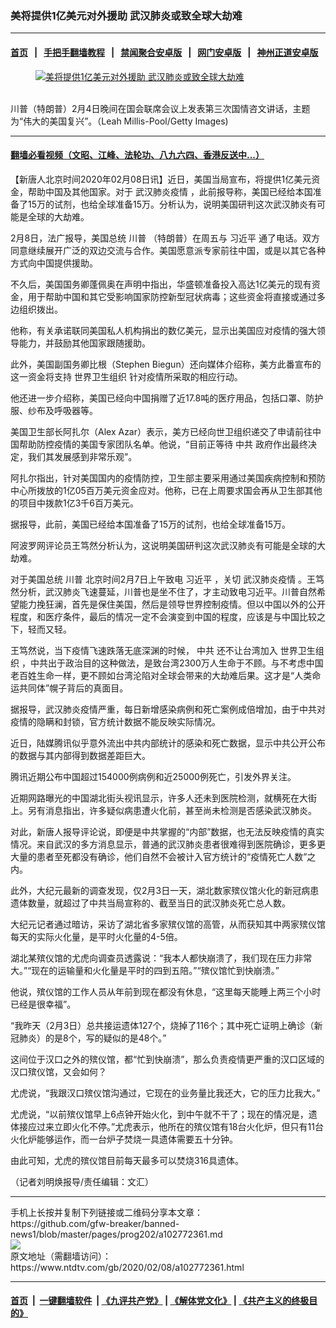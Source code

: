 ### 美将提供1亿美元对外援助 武汉肺炎或致全球大劫难
------------------------

#### [首页](https://github.com/gfw-breaker/banned-news1/blob/master/README.md) &nbsp;&nbsp;|&nbsp;&nbsp; [手把手翻墙教程](https://github.com/gfw-breaker/guides/wiki) &nbsp;&nbsp;|&nbsp;&nbsp; [禁闻聚合安卓版](https://github.com/gfw-breaker/bn-android) &nbsp;&nbsp;|&nbsp;&nbsp; [网门安卓版](https://github.com/oGate2/oGate) &nbsp;&nbsp;|&nbsp;&nbsp; [神州正道安卓版](https://github.com/SzzdOgate/update) 



<div><div class="featured_image">
 <a href="https://i.ntdtv.com/assets/uploads/2020/02/GettyImages-1198670916.jpg" target="_blank">
  <figure>
   <img alt="美将提供1亿美元对外援助 武汉肺炎或致全球大劫难" src="https://i.ntdtv.com/assets/uploads/2020/02/GettyImages-1198670916-800x450.jpg"/>
  </figure><br/>
 </a>
 <span class="caption">
  川普（特朗普）2月4日晚间在国会联席会议上发表第三次国情咨文讲话，主题为“伟大的美国复兴”。（Leah Millis-Pool/Getty Images)
 </span>
</div>
</div><hr/>

#### [翻墙必看视频（文昭、江峰、法轮功、八九六四、香港反送中...）](https://github.com/gfw-breaker/banned-news1/blob/master/pages/link3.md)

<div><div class="post_content" itemprop="articleBody">
 <p>
  【新唐人北京时间2020年02月08日讯】近日，美国当局宣布，将提供1亿美元资金，帮助中国及其他国家。对于
  <ok href="https://www.ntdtv.com/gb/442749.htm">
   武汉肺炎疫情
  </ok>
  ，此前报导称，美国已经给本国准备了15万的试剂，也给全球准备15万。分析认为，说明美国研判这次武汉肺炎有可能是全球的大劫难。
 </p>
 <p>
  2月8日，法广报导，美国总统
  <ok href="https://www.ntdtv.com/gb/川普.htm">
   川普
  </ok>
  （特朗普）在周五与
  <ok href="https://www.ntdtv.com/gb/习近平.htm">
   习近平
  </ok>
  通了电话。双方同意继续展开广泛的双边交流与合作。美国愿意派专家前往中国，或是以其它各种方式向中国提供援助。
 </p>
 <p>
  不久后，美国国务卿蓬佩奥在声明中指出，华盛顿准备投入高达1亿美元的现有资金，用于帮助中国和其它受影响国家防控新型冠状病毒；这些资金将直接或通过多边组织拨出。
 </p>
 <p>
  他称，有关承诺联同美国私人机构捐出的数亿美元，显示出美国应对疫情的强大领导能力，并鼓励其他国家跟随援助。
 </p>
 <p>
  此外，美国副国务卿比根（Stephen Biegun）还向媒体介绍称，美方此番宣布的这一资金将支持
  <ok href="https://www.ntdtv.com/gb/世界卫生组织.htm">
   世界卫生组织
  </ok>
  针对疫情所采取的相应行动。
 </p>
 <p>
  他还进一步介绍称，美国已经向中国捐赠了近17.8吨的医疗用品，包括口罩、防护服、纱布及呼吸器等。
 </p>
 <p>
  美国卫生部长阿扎尔（Alex Azar）表示，美方已经向世卫组织递交了申请前往中国帮助防控疫情的美国专家团队名单。他说，“目前正等待
  <ok href="https://www.ntdtv.com/gb/中共.htm">
   中共
  </ok>
  政府作出最终决定，我们其发展感到非常乐观”。
 </p>
 <p>
  阿扎尔指出，针对美国国内的疫情防控，卫生部主要采用通过美国疾病控制和预防中心所拨放的1亿05百万美元资金应对。他称，已在上周要求国会再从卫生部其他的项目中拨款1亿3千6百万美元。
 </p>
 <p>
  据报导，此前，美国已经给本国准备了15万的试剂，也给全球准备15万。
 </p>
 <p>
  阿波罗网评论员王笃然分析认为，这说明美国研判这次武汉肺炎有可能是全球的大劫难。
 </p>
 <p>
  对于美国总统
  <ok href="https://www.ntdtv.com/gb/川普.htm">
   川普
  </ok>
  北京时间2月7日上午致电
  <ok href="https://www.ntdtv.com/gb/习近平.htm">
   习近平
  </ok>
  ，关切
  <ok href="https://www.ntdtv.com/gb/442749.htm">
   武汉肺炎疫情
  </ok>
  。王笃然分析，武汉肺炎飞速蔓延，川普也是坐不住了，才主动致电习近平。川普自然希望能力挽狂澜，首先是保住美国，然后是领导世界控制疫情。但以中国以外的公开程度，和医疗条件，最后的情况一定不会演变到中国的程度，应该是与中国比较之下，轻而又轻。
 </p>
 <p>
  王笃然说，当下疫情飞速跌落无底深渊的时候，
  <ok href="https://www.ntdtv.com/gb/中共.htm">
   中共
  </ok>
  还不让台湾加入
  <ok href="https://www.ntdtv.com/gb/世界卫生组织.htm">
   世界卫生组织
  </ok>
  ，中共出于政治目的这种做法，是致台湾2300万人生命于不顾。与不考虑中国老百姓生命一样，更不顾如台湾沦陷对全球会带来的大劫难后果。这才是“人类命运共同体”幌子背后的真面目。
 </p>
 <p>
  据报导，武汉肺炎疫情严重，每日新增感染病例和死亡案例成倍增加，由于中共对疫情的隐瞒和封锁，官方统计数据不能反映实际情况。
 </p>
 <p>
  近日，陆媒腾讯似乎意外流出中共内部统计的感染和死亡数据，显示中共公开公布的数据与其内部得到数据差距巨大。
 </p>
 <p>
  腾讯近期公布中国超过154000例病例和近25000例死亡，引发外界关注。
 </p>
 <p>
  近期网路曝光的中国湖北街头视讯显示，许多人还未到医院检测，就横死在大街上。另有消息指出，许多疑似病患遭火化前，甚至尚未检测是否感染武汉肺炎。
 </p>
 <p>
  对此，新唐人报导评论说，即便是中共掌握的“内部”数据，也无法反映疫情的真实情况。来自武汉的多方消息显示，普通的武汉肺炎患者很难得到医院确诊，更多更大量的患者至死都没有确诊，他们自然不会被计入官方统计的“疫情死亡人数”之内。
 </p>
 <p>
  此外，大纪元最新的调查发现，仅2月3日一天，湖北数家殡仪馆火化的新冠病患遗体数量，就超过了中共当局宣称的、截至当日的武汉肺炎死亡总人数。
 </p>
 <p>
  大纪元记者通过暗访，采访了湖北省多家殡仪馆的高管，从而获知其中两家殡仪馆每天的实际火化量，是平时火化量的4-5倍。
 </p>
 <p>
  湖北某殡仪馆的尤虎向调查员透露说：“我本人都快崩溃了，我们现在压力非常大。”“现在的运输量和火化量是平时的四到五陪。”“殡仪馆忙到快崩溃。”
 </p>
 <p>
  他说，殡仪馆的工作人员从年前到现在都没有休息，“这里每天能睡上两三个小时已经是很幸福”。
 </p>
 <p>
  “我昨天（2月3日）总共接运遗体127个，烧掉了116个；其中死亡证明上确诊（新冠肺炎）的是8个，写的疑似的是48个。”
 </p>
 <p>
  这间位于汉口之外的殡仪馆，都“忙到快崩溃”，那么负责疫情更严重的汉口区域的汉口殡仪馆，又会如何？
 </p>
 <p>
  尤虎说，“我跟汉口殡仪馆沟通过，它现在的业务量比我还大，它的压力比我大。”
 </p>
 <p>
  尤虎说，“以前殡仪馆早上6点钟开始火化，到中午就不干了；现在的情况是，遗体接应过来立即火化不停。”尤虎表示，他所在的殡仪馆有18台火化炉，但只有11台火化炉能够运作，而一台炉子焚烧一具遗体需要五十分钟。
 </p>
 <p>
  由此可知，尤虎的殡仪馆目前每天最多可以焚烧316具遗体。
 </p>
 <p>
  （记者刘明焕报导/责任编辑：文汇）
 </p>
 <div class="single_ad">
 </div>
</div>
</div>
<hr/>
手机上长按并复制下列链接或二维码分享本文章：<br/>
https://github.com/gfw-breaker/banned-news1/blob/master/pages/prog202/a102772361.md <br/>
<a href='https://github.com/gfw-breaker/banned-news1/blob/master/pages/prog202/a102772361.md'><img src='https://github.com/gfw-breaker/banned-news1/blob/master/pages/prog202/a102772361.md.png'/></a> <br/>
原文地址（需翻墙访问）：https://www.ntdtv.com/gb/2020/02/08/a102772361.html


------------------------
#### [首页](https://github.com/gfw-breaker/banned-news1/blob/master/README.md) &nbsp;|&nbsp; [一键翻墙软件](https://github.com/gfw-breaker/nogfw/blob/master/README.md) &nbsp;| [《九评共产党》](https://github.com/gfw-breaker/9ping.md/blob/master/README.md#九评之一评共产党是什么) | [《解体党文化》](https://github.com/gfw-breaker/jtdwh.md/blob/master/README.md) | [《共产主义的终极目的》](https://github.com/gfw-breaker/gczydzjmd.md/blob/master/README.md)


<img src='http://gfw-breaker.win/banned-news/pages/prog202/a102772361.md' width='0px' height='0px'/>
